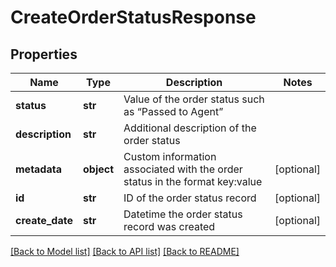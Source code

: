 # CreateOrderStatusResponse

## Properties
Name | Type | Description | Notes
------------ | ------------- | ------------- | -------------
**status** | **str** | Value of the order status such as “Passed to Agent” | 
**description** | **str** | Additional description of the order status | 
**metadata** | **object** | Custom information associated with the order status in the format key:value | [optional] 
**id** | **str** | ID of the order status record | [optional] 
**create_date** | **str** | Datetime the order status record was created | [optional] 

[[Back to Model list]](../README.md#documentation-for-models) [[Back to API list]](../README.md#documentation-for-api-endpoints) [[Back to README]](../README.md)


